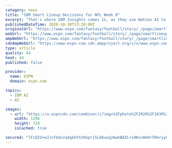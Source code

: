 ```yaml
---
category: news
title: "IBM Smart Lineup Decisions for NFL Week 8"
excerpt: "That's where IBM Insights comes in, as they use Watson AI to break down all of the content you're consuming and then some. And by \"some\", I mean every inch of the interwebs. Below are the ..."
publishedDateTime: 2020-10-30T13:10:00Z
originalUrl: "https://www.espn.com/fantasy/football/story/_/page/smartlineup201030/ibm-smart-lineup-decisions-nfl-week-8"
webUrl: "https://www.espn.com/fantasy/football/story/_/page/smartlineup201030/ibm-smart-lineup-decisions-nfl-week-8"
ampWebUrl: "https://www.espn.com/fantasy/football/story/_/page/smartlineup201030/ibm-smart-lineup-decisions-nfl-week-8?platform=amp"
cdnAmpWebUrl: "https://www-espn-com.cdn.ampproject.org/c/s/www.espn.com/fantasy/football/story/_/page/smartlineup201030/ibm-smart-lineup-decisions-nfl-week-8?platform=amp"
type: article
quality: 44
heat: 44
published: false

provider:
  name: ESPN
  domain: espn.com

topics:
  - IBM AI
  - AI

images:
  - url: "https://a.espncdn.com/combiner/i?img=%2Fphoto%2F2020%2F1030%2Fr768310_1296x729_16%2D9.jpg"
    width: 1296
    height: 729
    isCached: true

secured: "lFsQIU+wJJcFbdcvq4gkUtXzRopri5L86uoq2mwkBAZL+iHKxnAH4rfHeryyBLkA8NNYeAUSiCLoxJnHSc4UeDbY26EboSjLII1RrdwFvEsLE8VE9CKT4eFuaUZLQAxLhDtOIv1mDkaFTWerFpMzFkY6GCNkd1yrMr+Q1djcKInPvyDN06Q5o89adi5MtABNUUkKbsHUgSBSJOMuoa5edVmvRGfeUGT9Kuy8G+FlNbpnmFr+SgYYQKv02MsGkOH/+QVZDKAzvfo5h7uCCgRgChQebD2mxBxJ7yYpiKw/of1tQfTiQ+XBDOiyYam/1REjBmEQE2s6NOGaFuJltFDXo8tsqhu87o+lpYSWmIbYW+o=;KLc9MgOJvcXoXPkPV3cuIw=="
---
```


